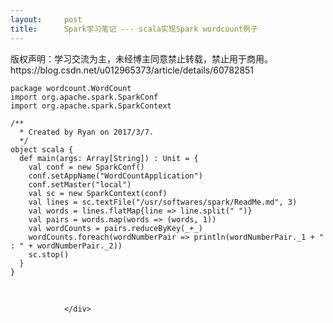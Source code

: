 ```yaml
---
layout:     post
title:      Spark学习笔记 --- scala实现Spark wordcount例子
---
```

<div id="article_content" class="article_content clearfix csdn-tracking-statistics" data-pid="blog" data-mod="popu_307" data-dsm="post">
								<div class="article-copyright">
					版权声明：学习交流为主，未经博主同意禁止转载，禁止用于商用。					https://blog.csdn.net/u012965373/article/details/60782851				</div>
								            <link rel="stylesheet" href="https://csdnimg.cn/release/phoenix/template/css/ck_htmledit_views-f76675cdea.css">
						<div class="htmledit_views" id="content_views">
                
<pre><code class="language-java">package wordcount.WordCount
import org.apache.spark.SparkConf
import org.apache.spark.SparkContext

/**
  * Created by Ryan on 2017/3/7.
  */
object scala {
  def main(args: Array[String]) : Unit = {
    val conf = new SparkConf()
    conf.setAppName("WordCountApplication")
    conf.setMaster("local")
    val sc = new SparkContext(conf)
    val lines = sc.textFile("/usr/softwares/spark/ReadMe.md", 3)
    val words = lines.flatMap{line =&gt; line.split(" ")}
    val pairs = words.map(words =&gt; (words, 1))
    val wordCounts = pairs.reduceByKey(_+_)
    wordCounts.foreach(wordNumberPair =&gt; println(wordNumberPair._1 + " : " + wordNumberPair._2))
    sc.stop()
  }
}
</code></pre><br>            </div>
                </div>